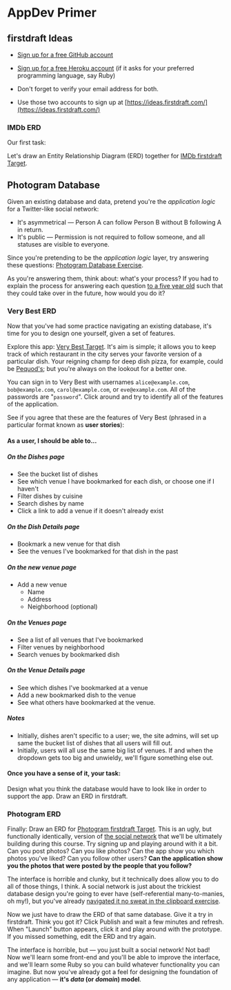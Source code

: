 # AppDev Primer
 
## firstdraft Ideas

 - [Sign up for a free GitHub account](https://github.com/join)
 
 - [Sign up for a free Heroku account](https://signup.heroku.com/) (if it asks for your preferred programming language, say Ruby)
 
 - Don't forget to verify your email address for both.
 
 - Use those two accounts to sign up at [https://ideas.firstdraft.com/](https://ideas.firstdraft.com/)
 
### IMDb ERD

Our first task:
 
Let's draw an Entity Relationship Diagram (ERD) together for [IMDb firstdraft Target](https://appdev-primer-imdb.herokuapp.com/).

## Photogram Database

Given an existing database and data, pretend you're the _application logic_ for a Twitter-like social network:

  - It's asymmetrical — Person A can follow Person B without B following A in return.
  - It's public — Permission is not required to follow someone, and all statuses are visible to everyone.

Since you're pretending to be the _application logic_ layer, try answering these questions: [Photogram Database Exercise](https://docs.google.com/spreadsheets/d/104IDD206ubqloGZbjtSUAYwfOsFpiC6bQ3C11Re57M4/edit#gid=0).

As you're answering them, think about: what's your process? If you had to explain the process for answering each question [to a five year old](https://vimeo.com/27060669) such that they could take over in the future, how would you do it?
 
### Very Best ERD

Now that you've had some practice navigating an existing database, it's time for you to design one yourself, given a set of features.
 
Explore this app: [Very Best Target](http://very-best-demo-pr-3.herokuapp.com/). It's aim is simple; it allows you to keep track of which restaurant in the city serves your favorite version of a particular dish. Your reigning champ for deep dish pizza, for example, could be [Pequod's](http://pequodspizza.com/); but you're always on the lookout for a better one.
 
You can sign in to Very Best with usernames `alice@example.com`, `bob@example.com`, `carol@example.com`, or `eve@example.com`. All of the passwords are "`password`". Click around and try to identify all of the features of the application.
 
See if you agree that these are the features of Very Best (phrased in a particular format known as **user stories**):
    
#### As a user, I should be able to...

##### On the Dishes page

 - See the bucket list of dishes
 - See which venue I have bookmarked for each dish, or choose one if I haven't
 - Filter dishes by cuisine
 - Search dishes by name
 - Click a link to add a venue if it doesn't already exist

##### On the Dish Details page

 - Bookmark a new venue for that dish
 - See the venues I've bookmarked for that dish in the past

##### On the new venue page

 - Add a new venue
   - Name
   - Address
   - Neighborhood (optional)

##### On the Venues page

 - See a list of all venues that I've bookmarked
 - Filter venues by neighborhood
 - Search venues by bookmarked dish

##### On the Venue Details page

 - See which dishes I've bookmarked at a venue
 - Add a new bookmarked dish to the venue
 - See what others have bookmarked at the venue.

##### Notes

 - Initially, dishes aren't specific to a user; we, the site admins, will set up same the bucket list of dishes that all users will fill out.
 - Initially, users will all use the same big list of venues. If and when the dropdown gets too big and unwieldy, we'll figure something else out.
  
#### Once you have a sense of it, your task:
 
Design what you think the database would have to look like in order to support the app. Draw an ERD in firstdraft.
 
### Photogram ERD

Finally: Draw an ERD for [Photogram firstdraft Target](https://appdev-primer-photogram.herokuapp.com/users/sign_up). This is an ugly, but functionally identically, version of [the social network](http://photogram-final-target.herokuapp.com/) that we'll be ultimately building during this course. Try signing up and playing around with it a bit. Can you post photos? Can you like photos? Can the app show you which photos you've liked? Can you follow other users? **Can the application show you the photos that were posted by the people that you follow?**

The interface is horrible and clunky, but it technically does allow you to do all of those things, I think. A social network is just about the trickiest database design you're going to ever have (self-referential many-to-manies, oh  my!), but you've already [navigated it no sweat in the clipboard exercise](#photogram-database).

Now we just have to draw the ERD of that same database. Give it a try in firstdraft. Think you got it? Click Publish and wait a few minutes and refresh. When "Launch" button appears, click it and play around with the prototype. If you missed something, edit the ERD and try again.

The interface is horrible, but — you just built a social network! Not bad! Now we'll learn some front-end and you'll be able to improve the interface, and we'll learn some Ruby so you can build whatever functionality you can imagine. But now you've already got a feel for designing the foundation of any application — **it's _data_ (or _domain_) model**.